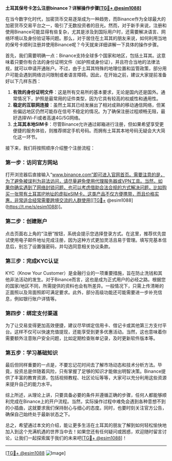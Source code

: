 **土耳其保号卡怎么注册binance？详解操作步骤[[TG💪+ @esim1088](https://t.me/s/esim1088)]**

在当今数字化时代，加密货币交易逐渐成为一种趋势，而Binance作为全球最大的加密货币交易平台之一，吸引了无数投资者的目光。然而，对于新手来说，注册和使用Binance可能显得有些复杂，尤其是涉及到国际用户时，还需要解决语言、网络环境以及身份验证等问题。那么，对于居住在土耳其的朋友来说，如何利用当地的保号卡顺利注册并使用Binance呢？今天就来详细讲解一下具体的操作步骤。

首先，我们需要明确一点：Binance支持全球多个国家和地区，包括土耳其。这意味着只要你有合法的身份证明文件（如护照或身份证），并且符合当地的法律法规，就可以申请开通账户。不过，由于土耳其特殊的地理位置和监管政策，部分用户可能会遇到网络访问限制或者语言障碍。因此，在开始之前，建议大家提前准备好以下几样东西：

1. **有效的身份证明文件**：这是所有交易所的基本要求，无论是国内还是国外。通常情况下，护照是最常用的证件类型，因为它具有较高的权威性和通用性。
2. **稳定的互联网连接**：虽然土耳其已经发展出了相对成熟的移动通信网络，但某些偏远地区仍然可能存在信号不稳定的情况。为了确保注册过程顺畅无阻，最好选择Wi-Fi或者高速4G/5G网络。
3. **土耳其本地SIM卡**：尽管Binance允许通过邮箱进行注册，但如果希望享受更便捷的服务体验，则推荐绑定手机号码。而拥有土耳其本地号码无疑会大大简化这一环节。

接下来，我们将按照顺序介绍整个注册流程：

### 第一步：访问官方网站

打开浏览器后直接输入“www.binance.com”即可进入官网首页。需要注意的是，为了避免被误判为非法访问，请尽量避免使用代理服务器或VPN工具。当然，如果你确实遇到了网络封锁问题，也可以考虑借助合法合规的方式解决问题，比如购买一张带有土耳其IP地址的虚拟eSIM卡。这类产品不仅方便携带，而且价格实惠，非常适合经常需要跨境交流的人群使用[[TG💪+ @esim1088](https://t.me/s/esim1088)]。

### 第二步：创建账户

点击页面右上角的“注册”按钮，系统会提示您选择登录方式。在这里，推荐优先尝试使用电子邮件地址完成注册，因为这种方式更加灵活且易于管理。填写完基本信息后，别忘了设置强密码，并勾选同意相关协议条款。

### 第三步：完成KYC认证

KYC（Know Your Customer）是金融行业的一项重要措施，旨在防止洗钱和其他非法活动的发生。对于Binance而言，这也是成为正式用户的必经之路。根据您的国家/地区不同，所需提供的资料也会有所差异。一般情况下，只需上传清晰的正面照以及背面照即可满足要求。此外，部分高级功能还可能需要进一步补充信息，例如银行账户详情等。

### 第四步：绑定支付渠道

为了让交易变得更加高效便捷，建议尽早绑定信用卡、借记卡或其他第三方支付平台。这样不仅可以快速充值提现，还能享受到更多优惠活动。当然，这也意味着你需要额外注意账户安全问题，比如定期检查账单记录，及时更新软件版本等。

### 第五步：学习基础知识

最后但同样重要的一点是，不要忘记花时间去了解市场动态和技术分析方法。毕竟，投资总是伴随着风险，只有掌握了足够的知识才能做出明智决策。Binance提供了丰富的教育资源，包括视频教程、社区论坛等等，大家可以充分利用这些资源来提升自己的能力水平。

综上所述，从理论上讲，只要具备必要的条件并遵循正确的步骤，任何人都能够顺利完成在Binance上的开户流程。当然，实际操作过程中难免会遇到各种意想不到的小插曲，这就要求我们保持耐心与细心的态度。同时，也要时刻关注官方公告，确保自己始终处于最新状态之下。

总之，希望通过本文的介绍，能让更多生活在土耳其的朋友了解到如何轻松愉快地加入到这个充满机遇的世界当中去！如果您还有任何疑问或困惑，欢迎随时留言讨论，让我们一起探索属于我们的未来吧[[TG💪+ @esim1088](https://t.me/s/esim1088)]！

---

[[TG💪+ @esim1088](https://t.me/s/esim1088) ![Image](https://i.postimg.cc/4NQfJmqS/Snipaste-2025-05-13-00-14-12.png)]